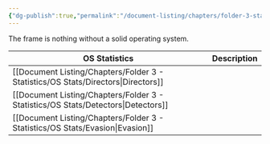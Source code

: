 ```yaml
---
{"dg-publish":true,"permalink":"/document-listing/chapters/folder-3-statistics/os-statistics/"}
---
```


The frame is nothing without a solid operating system.

| OS Statistics | Description |
| ------------- | ----------- |
| [[Document Listing/Chapters/Folder 3 - Statistics/OS Stats/Directors\|Directors]] |             |
| [[Document Listing/Chapters/Folder 3 - Statistics/OS Stats/Detectors\|Detectors]] |             |
| [[Document Listing/Chapters/Folder 3 - Statistics/OS Stats/Evasion\|Evasion]]   |             |
